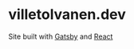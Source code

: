 # villetolvanen.dev

Site built with [Gatsby](https://www.gatsbyjs.com/) and [React](https://reactjs.org/)